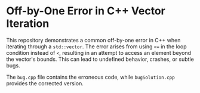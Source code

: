 # Off-by-One Error in C++ Vector Iteration

This repository demonstrates a common off-by-one error in C++ when iterating through a `std::vector`. The error arises from using `<=` in the loop condition instead of `<`, resulting in an attempt to access an element beyond the vector's bounds.  This can lead to undefined behavior, crashes, or subtle bugs.

The `bug.cpp` file contains the erroneous code, while `bugSolution.cpp` provides the corrected version.
